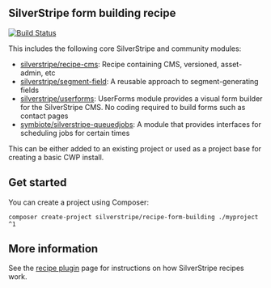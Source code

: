 ## SilverStripe form building recipe

[![Build Status](https://travis-ci.org/silverstripe/recipe-form-building.svg?branch=master)](https://travis-ci.org/silverstripe/recipe-form-building)

This includes the following core SilverStripe and community modules:

 * [silverstripe/recipe-cms](https://github.com/silverstripe/recipe-cms): Recipe containing CMS, versioned, asset-admin, etc
 * [silverstripe/segment-field](https://github.com/silverstripe/silverstripe-segment-field): A reusable approach to
   segment-generating fields
 * [silverstripe/userforms](https://github.com/silverstripe/silverstripe-userforms): UserForms module provides a visual
   form builder for the SilverStripe CMS. No coding required to build forms such as contact pages
 * [symbiote/silverstripe-queuedjobs](https://github.com/symbiote/silverstripe-queuedjobs): A module that provides
   interfaces for scheduling jobs for certain times

This can be either added to an existing project or used as a project base for creating a basic CWP install.

## Get started

You can create a project using Composer:

```
composer create-project silverstripe/recipe-form-building ./myproject ^1
```

## More information

See the [recipe plugin](https://github.com/silverstripe/recipe-plugin) page for instructions on how
SilverStripe recipes work.
